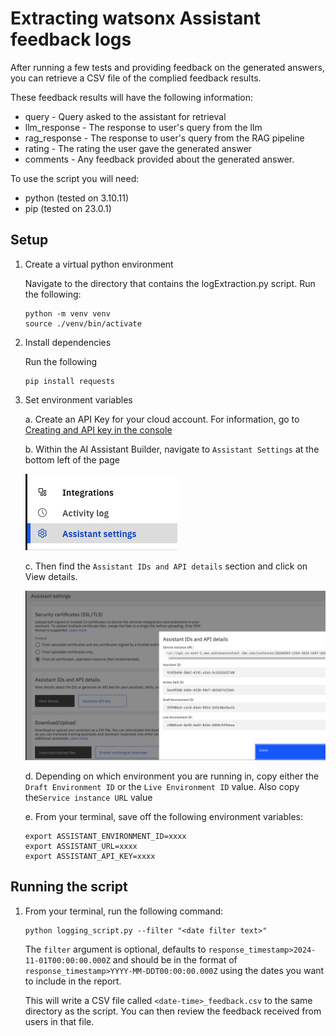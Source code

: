 # Extracting watsonx Assistant feedback logs
After running a few tests and providing feedback on the generated answers, you can retrieve a CSV file of the complied feedback results. 

These feedback results will have the following information:
- query - Query asked to the assistant for retrieval
- llm_response - The response to user's query from the llm
- rag_response - The response to user's query from the RAG pipeline
- rating - The rating the user gave the generated answer
- comments - Any feedback provided about the generated answer.

To use the script you will need:
- python (tested on 3.10.11)
- pip (tested on 23.0.1)

## Setup

1. Create a virtual python environment
    
    Navigate to the directory that contains the logExtraction.py script. Run the following:
    ```
    python -m venv venv
    source ./venv/bin/activate
    ```

1. Install dependencies

    Run the following
    ```
    pip install requests
    ```

1. Set environment variables

    a. Create an API Key for your cloud account.  For information, go to [Creating and API key in the console](https://cloud.ibm.com/docs/account?topic=account-userapikey&interface=ui)
    

    b. Within the AI Assistant Builder, navigate to `Assistant Settings` at the bottom left of the page

     ![Assistant Settings button](./Images/AssistantSettings.png)
    
    c. Then find the `Assistant IDs and API details` section and click on View details.

    ![Assistant IDs and API details](./Images/APIDetails.png)

    d. Depending on which environment you are running in, copy either the `Draft Environment ID` or the `Live Environment ID` value. Also copy the`Service instance URL` value

    e. From your terminal, save off the following environment variables:

    ```
    export ASSISTANT_ENVIRONMENT_ID=xxxx
    export ASSISTANT_URL=xxxx
    export ASSISTANT_API_KEY=xxxx
    ```

## Running the script

1. From your terminal, run the following command:

    ```
    python logging_script.py --filter "<date filter text>"
    ```
    The `filter` argument is optional, defaults to `response_timestamp>2024-11-01T00:00:00.000Z` and should be in the format of `response_timestamp>YYYY-MM-DDT00:00:00.000Z` using the dates you want to include in the report. 
   
    This will write a CSV file called `<date-time>_feedback.csv` to the same directory as the script. You can then review the feedback received from users in that file.

    
